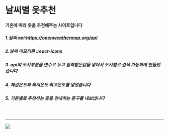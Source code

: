 # 날씨별 옷추천<br>
**기온에 따라 옷을 추천해주는 사이트입니다**<br>

##### 1.날씨 api:https://openweathermap.org/api<br>
##### 2.날씨 이모티콘 :react-icons<br>
##### 3. api의 도시부분을 변수로 두고 입력받은값을 넣어서 도시별로 검색 가능하게 만들었습니다<br>
##### 4. 체감온도와 최저온도 최고온도를 넣었습니다<br>
##### 5. 기온별로 추천하는 옷을 안내하는 문구를 내보냅니다<br><br><br>
------------------------------------------------------------------------------
<img src="https://user-images.githubusercontent.com/94913420/146631783-cc141734-c370-41f0-aa10-9beef2977ab7.mov">


